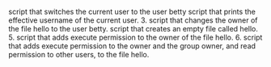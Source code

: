 script that switches the current user to the user betty
script that prints the effective username of the current user.
3. script that changes the owner of the file hello to the user betty.
script that creates an empty file called hello.
5. script that adds execute permission to the owner of the file hello.
6. script that adds execute permission to the owner and the group owner, and read permission to other users, to the file hello.
